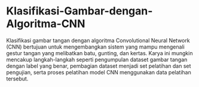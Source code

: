 # Klasifikasi-Gambar-dengan-Algoritma-CNN
Klasifikasi gambar tangan dengan algoritma Convolutional Neural Network (CNN) bertujuan untuk mengembangkan sistem yang mampu mengenali gestur tangan yang melibatkan batu, gunting, dan kertas.
Karya ini mungkin mencakup langkah-langkah seperti pengumpulan dataset gambar tangan dengan label yang benar, pembagian dataset menjadi set pelatihan dan set pengujian, serta proses pelatihan model CNN menggunakan data pelatihan tersebut.

